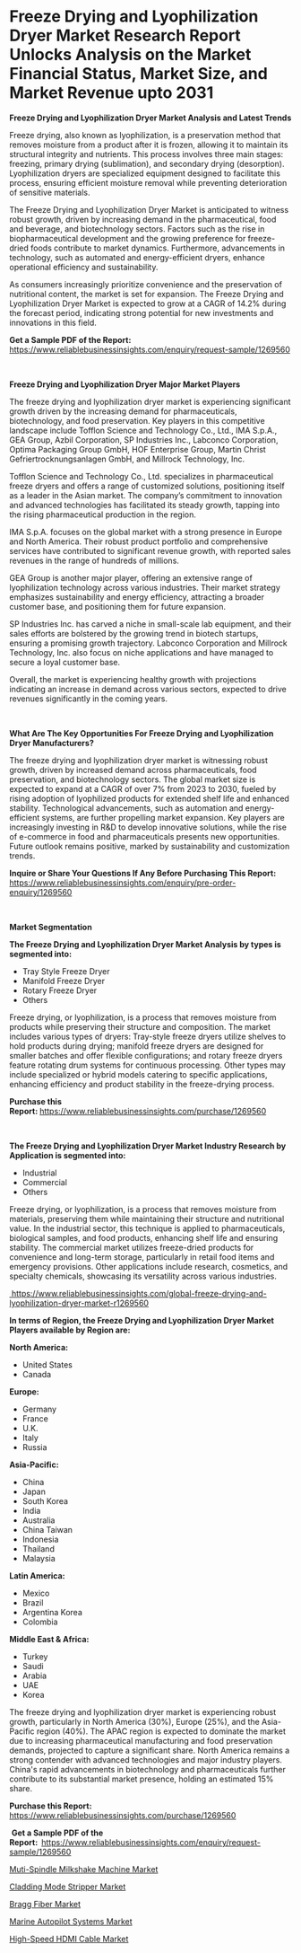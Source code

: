 <p><h1>Freeze Drying and Lyophilization Dryer Market Research Report Unlocks Analysis on the Market Financial Status, Market Size, and Market Revenue upto 2031</h1></p><p><strong>Freeze Drying and Lyophilization Dryer Market Analysis and Latest Trends</strong></p>
<p><p>Freeze drying, also known as lyophilization, is a preservation method that removes moisture from a product after it is frozen, allowing it to maintain its structural integrity and nutrients. This process involves three main stages: freezing, primary drying (sublimation), and secondary drying (desorption). Lyophilization dryers are specialized equipment designed to facilitate this process, ensuring efficient moisture removal while preventing deterioration of sensitive materials.</p><p>The Freeze Drying and Lyophilization Dryer Market is anticipated to witness robust growth, driven by increasing demand in the pharmaceutical, food and beverage, and biotechnology sectors. Factors such as the rise in biopharmaceutical development and the growing preference for freeze-dried foods contribute to market dynamics. Furthermore, advancements in technology, such as automated and energy-efficient dryers, enhance operational efficiency and sustainability.</p><p>As consumers increasingly prioritize convenience and the preservation of nutritional content, the market is set for expansion. The Freeze Drying and Lyophilization Dryer Market is expected to grow at a CAGR of 14.2% during the forecast period, indicating strong potential for new investments and innovations in this field.</p></p>
<p><strong>Get a Sample PDF of the Report:&nbsp;</strong> <a href="https://www.reliablebusinessinsights.com/enquiry/request-sample/1269560?utm_campaign=96&utm_medium=2&utm_source=Github&utm_content=ia&utm_term=30092024&utm_id=freeze-drying-and-lyophilization-dryer">https://www.reliablebusinessinsights.com/enquiry/request-sample/1269560</a></p>
<p>&nbsp;</p>
<p><strong>Freeze Drying and Lyophilization Dryer Major Market Players</strong></p>
<p><p>The freeze drying and lyophilization dryer market is experiencing significant growth driven by the increasing demand for pharmaceuticals, biotechnology, and food preservation. Key players in this competitive landscape include Tofflon Science and Technology Co., Ltd., IMA S.p.A., GEA Group, Azbil Corporation, SP Industries Inc., Labconco Corporation, Optima Packaging Group GmbH, HOF Enterprise Group, Martin Christ Gefriertrocknungsanlagen GmbH, and Millrock Technology, Inc.</p><p>Tofflon Science and Technology Co., Ltd. specializes in pharmaceutical freeze dryers and offers a range of customized solutions, positioning itself as a leader in the Asian market. The company’s commitment to innovation and advanced technologies has facilitated its steady growth, tapping into the rising pharmaceutical production in the region.</p><p>IMA S.p.A. focuses on the global market with a strong presence in Europe and North America. Their robust product portfolio and comprehensive services have contributed to significant revenue growth, with reported sales revenues in the range of hundreds of millions.</p><p>GEA Group is another major player, offering an extensive range of lyophilization technology across various industries. Their market strategy emphasizes sustainability and energy efficiency, attracting a broader customer base, and positioning them for future expansion.</p><p>SP Industries Inc. has carved a niche in small-scale lab equipment, and their sales efforts are bolstered by the growing trend in biotech startups, ensuring a promising growth trajectory. Labconco Corporation and Millrock Technology, Inc. also focus on niche applications and have managed to secure a loyal customer base.</p><p>Overall, the market is experiencing healthy growth with projections indicating an increase in demand across various sectors, expected to drive revenues significantly in the coming years.</p></p>
<p>&nbsp;</p>
<p><strong>What Are The Key Opportunities For Freeze Drying and Lyophilization Dryer Manufacturers?</strong></p>
<p><p>The freeze drying and lyophilization dryer market is witnessing robust growth, driven by increased demand across pharmaceuticals, food preservation, and biotechnology sectors. The global market size is expected to expand at a CAGR of over 7% from 2023 to 2030, fueled by rising adoption of lyophilized products for extended shelf life and enhanced stability. Technological advancements, such as automation and energy-efficient systems, are further propelling market expansion. Key players are increasingly investing in R&D to develop innovative solutions, while the rise of e-commerce in food and pharmaceuticals presents new opportunities. Future outlook remains positive, marked by sustainability and customization trends.</p></p>
<p><strong>Inquire or Share Your Questions If Any Before Purchasing This Report:</strong> <a href="https://www.reliablebusinessinsights.com/enquiry/pre-order-enquiry/1269560?utm_campaign=96&utm_medium=2&utm_source=Github&utm_content=ia&utm_term=30092024&utm_id=freeze-drying-and-lyophilization-dryer">https://www.reliablebusinessinsights.com/enquiry/pre-order-enquiry/1269560</a></p>
<p>&nbsp;</p>
<p><strong>Market Segmentation</strong></p>
<p><strong>The Freeze Drying and Lyophilization Dryer Market Analysis by types is segmented into:</strong></p>
<p><ul><li>Tray Style Freeze Dryer</li><li>Manifold Freeze Dryer</li><li>Rotary Freeze Dryer</li><li>Others</li></ul></p>
<p><p>Freeze drying, or lyophilization, is a process that removes moisture from products while preserving their structure and composition. The market includes various types of dryers: Tray-style freeze dryers utilize shelves to hold products during drying; manifold freeze dryers are designed for smaller batches and offer flexible configurations; and rotary freeze dryers feature rotating drum systems for continuous processing. Other types may include specialized or hybrid models catering to specific applications, enhancing efficiency and product stability in the freeze-drying process.</p></p>
<p><strong>Purchase this Report:&nbsp;</strong><a href="https://www.reliablebusinessinsights.com/purchase/1269560?utm_campaign=96&utm_medium=2&utm_source=Github&utm_content=ia&utm_term=30092024&utm_id=freeze-drying-and-lyophilization-dryer">https://www.reliablebusinessinsights.com/purchase/1269560</a></p>
<p>&nbsp;</p>
<p><strong>The Freeze Drying and Lyophilization Dryer Market Industry Research by Application is segmented into:</strong></p>
<p><ul><li>Industrial</li><li>Commercial</li><li>Others</li></ul></p>
<p><p>Freeze drying, or lyophilization, is a process that removes moisture from materials, preserving them while maintaining their structure and nutritional value. In the industrial sector, this technique is applied to pharmaceuticals, biological samples, and food products, enhancing shelf life and ensuring stability. The commercial market utilizes freeze-dried products for convenience and long-term storage, particularly in retail food items and emergency provisions. Other applications include research, cosmetics, and specialty chemicals, showcasing its versatility across various industries.</p></p>
<p><a href="https://www.reliablebusinessinsights.com/global-freeze-drying-and-lyophilization-dryer-market-r1269560?utm_campaign=96&utm_medium=2&utm_source=Github&utm_content=ia&utm_term=30092024&utm_id=freeze-drying-and-lyophilization-dryer">&nbsp;https://www.reliablebusinessinsights.com/global-freeze-drying-and-lyophilization-dryer-market-r1269560</a></p>
<p><strong>In terms of Region, the Freeze Drying and Lyophilization Dryer Market Players available by Region are:</strong></p>
<p>
    <p> <strong> North America: </strong>
        <ul>
            <li>United States</li>
            <li>Canada</li>
        </ul>
        </p> 
    <p> <strong> Europe: </strong>
        <ul>
            <li>Germany</li>
            <li>France</li>
            <li>U.K.</li>
            <li>Italy</li>
            <li>Russia</li>
        </ul>
        </p> 
    <p> <strong> Asia-Pacific: </strong>
        <ul>
            <li>China</li>
            <li>Japan</li>
            <li>South Korea</li>
            <li>India</li>
            <li>Australia</li>
            <li>China Taiwan</li>
            <li>Indonesia</li>
            <li>Thailand</li>
            <li>Malaysia</li>
        </ul>
        </p> 
    <p> <strong> Latin America: </strong>
        <ul>
            <li>Mexico</li>
            <li>Brazil</li>
            <li>Argentina Korea</li>
            <li>Colombia</li>
        </ul>
        </p> 
    <p> <strong> Middle East & Africa: </strong>
        <ul>
            <li>Turkey</li>
            <li>Saudi</li>
            <li>Arabia</li>
            <li>UAE</li>
            <li>Korea</li>
        </ul>
    </p>
    </p>
<p><p>The freeze drying and lyophilization dryer market is experiencing robust growth, particularly in North America (30%), Europe (25%), and the Asia-Pacific region (40%). The APAC region is expected to dominate the market due to increasing pharmaceutical manufacturing and food preservation demands, projected to capture a significant share. North America remains a strong contender with advanced technologies and major industry players. China's rapid advancements in biotechnology and pharmaceuticals further contribute to its substantial market presence, holding an estimated 15% share.</p></p>
<p><strong>Purchase this Report: </strong><a href="https://www.reliablebusinessinsights.com/purchase/1269560?utm_campaign=96&utm_medium=2&utm_source=Github&utm_content=ia&utm_term=30092024&utm_id=freeze-drying-and-lyophilization-dryer">https://www.reliablebusinessinsights.com/purchase/1269560</a></p>
<p>&nbsp;<strong>Get a Sample PDF of the Report:&nbsp;&nbsp;</strong><a href="https://www.reliablebusinessinsights.com/enquiry/request-sample/1269560?utm_campaign=96&utm_medium=2&utm_source=Github&utm_content=ia&utm_term=30092024&utm_id=freeze-drying-and-lyophilization-dryer">https://www.reliablebusinessinsights.com/enquiry/request-sample/1269560</a></p>
<p><strong></strong></p>
<p><p><a href="https://github.com/LacThu1/Market-Research-Report-List-1/blob/main/muti-spindle-milkshake-machine-market.md?utm_campaign=96&utm_medium=2&utm_source=Github&utm_content=ia&utm_term=30092024&utm_id=freeze-drying-and-lyophilization-dryer">Muti-Spindle Milkshake Machine Market</a></p><p><a href="https://issuu.com/reportprime-2/docs/cladding-mode-stripper-market-size-_77da8ff2db8e16?utm_campaign=96&utm_medium=2&utm_source=Github&utm_content=ia&utm_term=30092024&utm_id=freeze-drying-and-lyophilization-dryer">Cladding Mode Stripper Market</a></p><p><a href="https://issuu.com/reportprime-2/docs/bragg-fiber-market-size-2030.pptx_6e6e84df9f5f07?utm_campaign=96&utm_medium=2&utm_source=Github&utm_content=ia&utm_term=30092024&utm_id=freeze-drying-and-lyophilization-dryer">Bragg Fiber Market</a></p><p><a href="https://www.linkedin.com/pulse/unveiling-market-trends-global-marine-autopilot-systems-j5a4e?utm_campaign=96&utm_medium=2&utm_source=Github&utm_content=ia&utm_term=30092024&utm_id=freeze-drying-and-lyophilization-dryer">Marine Autopilot Systems Market</a></p><p><a href="https://github.com/DianaWilson796/Market-Research-Report-List-1/blob/main/high-speed-hdmi-cable-market.md?utm_campaign=96&utm_medium=2&utm_source=Github&utm_content=ia&utm_term=30092024&utm_id=freeze-drying-and-lyophilization-dryer">High-Speed HDMI Cable Market</a></p></p>